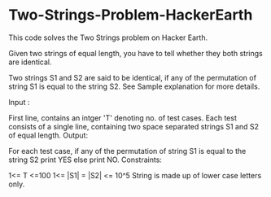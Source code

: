 # Two-Strings-Problem-HackerEarth

This code solves the Two Strings problem on Hacker Earth.

Given two strings of equal length, you have to tell whether they both strings are identical.

Two strings S1 and S2 are said to be identical, if any of the permutation of string S1 is equal to the string S2. See Sample explanation for more details.

Input :

First line, contains an intger 'T' denoting no. of test cases.
Each test consists of a single line, containing two space separated strings S1 and S2 of equal length.
Output:

For each test case, if any of the permutation of string S1 is equal to the string S2 print YES else print NO.
Constraints:

1<= T <=100
1<= |S1| = |S2| <= 10^5
String is made up of lower case letters only.
